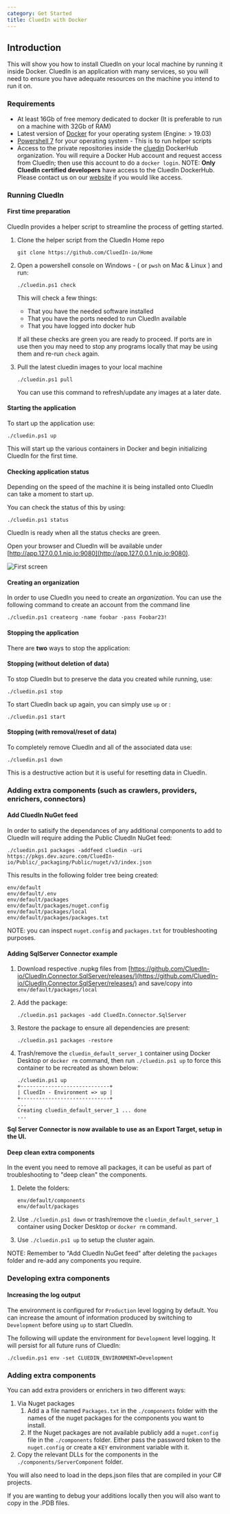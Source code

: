 ```yaml
---
category: Get Started
title: CluedIn with Docker
---
```


## Introduction

This will show you how to install CluedIn on your local machine by running it inside Docker. CluedIn is an application with many services, so you will need to ensure you have adequate resources on the machine you intend to run it on.

### Requirements

- At least 16Gb of free memory dedicated to docker (It is preferable to run on a machine with 32Gb of RAM)
- Latest version of [Docker](https://docs.docker.com/get-docker/) for your operating system  (Engine: > 19.03)
- [Powershell 7](https://github.com/PowerShell/PowerShell) for your operating system - This is to run helper scripts
- Access to the private repositories inside the [cluedin](https://hub.docker.com/u/cluedin/) DockerHub organization. You will require a Docker Hub account and request access from CluedIn; then use this account to do a ```docker login```.
    NOTE: **Only CluedIn certified developers** have access to the CluedIn DockerHub. Please contact us on our [website](https://www.cluedin.com/) if you would like access.

### Running CluedIn

#### First time preparation

CluedIn provides a helper script to streamline the process of getting started.

1. Clone the helper script from the CluedIn Home repo
    ```shell
    git clone https://github.com/CluedIn-io/Home
    ```

1. Open a powershell console on Windows - ( or `pwsh` on Mac & Linux ) and run:
    ```shell
    ./cluedin.ps1 check
    ```
    This will check a few things:
    * That you have the needed software installed
    * That you have the ports needed to run CluedIn available
    * That you have logged into docker hub

    If all these checks are green you are ready to proceed. If ports are in use then you may need to stop any programs locally that may be using them and re-run `check` again.

1. Pull the latest cluedin images to your local machine
    ```shell
    ./cluedin.ps1 pull
    ```
    You can use this command to refresh/update any images at a later date.

#### Starting the application

To start up the application use:

```shell
./cluedin.ps1 up
```
This will start up the various containers in Docker and begin initializing CluedIn for the first time.

#### Checking application status

Depending on the speed of the machine it is being installed onto CluedIn can take a moment to start up.

You can check the status of this by using:
```shell
./cluedin.ps1 status
```

CluedIn is ready when all the status checks are green.

Open your browser and CluedIn will be available under [http://app.127.0.0.1.nip.io:9080](http://app.127.0.0.1.nip.io:9080).

![First screen](first-screen-app.png)

#### Creating an organization

In order to use CluedIn you need to create an *organization*.
You can use the following command to create an account from the command line

```shell
./cluedin.ps1 createorg -name foobar -pass Foobar23!
```

#### Stopping the application

There are **two** ways to stop the application:

#### Stopping (without deletion of data)

To stop CluedIn but to preserve the data you created while running, use:

```shell
./cluedin.ps1 stop
```

To start CluedIn back up again, you can simply use `up` or :

```shell
./cluedin.ps1 start
```

#### Stopping (with removal/reset of data)

To completely remove CluedIn and all of the associated data use:

```shell
./cluedin.ps1 down
```

This is a destructive action but it is useful for resetting data in CluedIn.

### Adding extra components (such as crawlers, providers, enrichers, connectors)

#### Add CluedIn NuGet feed

In order to satisify the dependances of any additional components to add to CluedIn will require adding the Public CluedIn NuGet feed:

```shell
./cluedin.ps1 packages -addfeed cluedin -uri  https://pkgs.dev.azure.com/CluedIn-io/Public/_packaging/Public/nuget/v3/index.json
```

This results in the following folder tree being created:

```shell
env/default
env/default/.env
env/default/packages
env/default/packages/nuget.config
env/default/packages/local
env/default/packages/packages.txt
```
NOTE: you can inspect `nuget.config` and `packages.txt` for troubleshooting purposes.

#### Adding SqlServer Connector example

1. Download respective .nupkg files from [https://github.com/CluedIn-io/CluedIn.Connector.SqlServer/releases/](https://github.com/CluedIn-io/CluedIn.Connector.SqlServer/releases/) and save/copy into `env/default/packages/local`

1. Add the package:

    ```shell
    ./cluedin.ps1 packages -add CluedIn.Connector.SqlServer
    ```

1. Restore the package to ensure all dependencies are present:

    ```shell
    ./cluedin.ps1 packages -restore
    ```

1. Trash/remove the `cluedin_default_server_1` container using Docker Desktop or `docker rm` command, then run `./cluedin.ps1 up` to force this container to be recreated as shown below:

    ```shell
    ./cluedin.ps1 up
    +-----------------------------+
    | CluedIn - Environment => up |
    +-----------------------------+
    ...
    Creating cluedin_default_server_1 ... done
    ...
    ```

**Sql Server Connector is now available to use as an Export Target, setup in the UI.**

#### Deep clean extra components

In the event you need to remove all packages, it can be useful as part of troubleshooting to "deep clean" the components.

1. Delete the folders:

    ```shell
    env/default/components
    env/default/packages
    ```

1. Use `./cluedin.ps1 down` or trash/remove the `cluedin_default_server_1` container using Docker Desktop or `docker rm` command.

1. Use `./cluedin.ps1 up` to setup the cluster again.

NOTE: Remember to "Add CluedIn NuGet feed" after deleting the `packages` folder and re-add any components you require.

### Developing extra components

#### Increasing the log output

The environment is configured for `Production` level logging by default.
You can increase the amount of information produced by switching to `Development` before using `up` to start CluedIn.

The following will update the environment for `Development` level logging.  It will persist for all future runs of CluedIn:
```shell
./cluedin.ps1 env -set CLUEDIN_ENVIRONMENT=Development
```
### Adding extra components

You can add extra providers or enrichers in two different ways:

1. Via Nuget packages
    1. Add a a file named `Packages.txt` in the `./components` folder with the names of the nuget packages for the components you want to install.
    2. If the Nuget packages are not available publicly add a `nuget.config` file in the `./components` folder. Either pass the password token to the `nuget.config` or create a `KEY` environment variable with it.
2. Copy the relevant DLLs for the components in the `./components/ServerComponent` folder. 

You will also need to load in the deps.json files that are compiled in your C# projects.

If you are wanting to debug your additions locally then you will also want to copy in the .PDB files.

